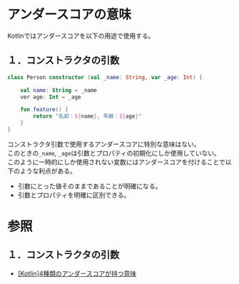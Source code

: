 # アンダースコアの意味

Kotlinではアンダースコアを以下の用途で使用する。

## １．コンストラクタの引数

```kotlin
class Person constructor (val _name: String, var _age: Int) {

    val name: String = _name
    ver age: Int = _age

    fun feature() {
        return "名前：${name}, 年齢：${age}"
    }
}
```

コンストラクタ引数で使用するアンダースコアに特別な意味はない。  
このときの`_name`, `_age`は引数とプロパティの初期化にしか使用していない。  
このように一時的にしか使用されない変数にはアンダースコアを付けることで以下のような利点がある。

- 引数にとった値そのままであることが明確になる。
- 引数とプロパティを明確に区別できる。

# 参照

## １．コンストラクタの引数
- [[Kotlin]4種類のアンダースコアが持つ意味](https://pouhon.net/kotlin-underscore/4029/)